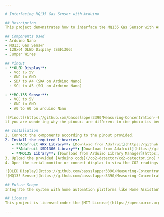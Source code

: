 ```yaml
---

# Interfacing MQ135 Gas Sensor with Arduino

## Description
This project demonstrates how to interface the MQ135 Gas Sensor with Arduino to measure CO2 levels in parts per million (ppm). When the CO2 level exceeds a threshold (650 ppm), the display will flash a warning message prompting the user to open a window for ventilation.

## Components Used
- Arduino Nano
- MQ135 Gas Sensor
- 128x64 OLED Display (SSD1306)
- Jumper Wires

## Pinout
- **OLED Display**:
  - VCC to 5V
  - GND to GND
  - SDA to A4 (SDA on Arduino Nano)
  - SCL to A5 (SCL on Arduino Nano)

- **MQ-135 Sensor**:
  - VCC to 5V
  - GND to GND
  - A0 to A0 on Arduino Nano

![Pinout](https://github.com/bassslapper3390/Measuring-Concentration--Of-CO2-in-Air-using-Arduino-nano-and-MQ-135-Sensor/assets/75876257/a8241749-35c6-43bd-8a16-4e8729917369)
If you are wondering why the pinouts are different in the photo its because the photo uses diffent display, i have used 4 pin oled display and have given the pinouts accordingly, refer those.

## Installation
1. Connect the components according to the pinout provided.
2. Install the required libraries:
   - **Adafruit GFX Library**: [Download from Adafruit](https://github.com/adafruit/Adafruit-GFX-Library)
   - **Adafruit SSD1306 Library**: [Download from Adafruit](https://github.com/adafruit/Adafruit_SSD1306)
   - **MQ135 Library**: [Download from Arduino Library Manager](https://www.arduinolibraries.info/libraries/mq135)
3. Upload the provided [Arduino code](/co2-detector/co2-detector.ino) to your Arduino Nano board.
4. Open the serial monitor or connect display to view the CO2 readings and warnings when CO2 levels are high.

![OLED Display](https://github.com/bassslapper3390/Measuring-Concentration--Of-CO2-in-Air-using-Arduino-nano-and-MQ-135-Sensor/assets/75876257/7ba68326-7083-43fa-a41d-b6000bd8105f)
![MQ135 Sensor](https://github.com/bassslapper3390/Measuring-Concentration--Of-CO2-in-Air-using-Arduino-nano-and-MQ-135-Sensor/assets/75876257/8aeac45c-619d-4e6c-84d4-50bfdc007083)

## Future Scope
Integrate the system with home automation platforms like Home Assistant to monitor CO2 levels in closed rooms. Automatically trigger actions such as opening windows or activating ventilation systems when CO2 levels exceed a predefined threshold. (Will probably use an ESP32)

## License
This project is licensed under the [MIT License](https://opensource.org/licenses/MIT) - see the [LICENSE](/LICENSE) file for details.

---
```

